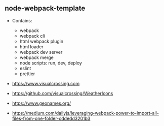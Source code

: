 ## node-webpack-template

- Contains:
  - webpack
  - webpack cli
  - html webpack plugin
  - html loader
  - webpack dev server
  - webpack merge
  - node scripts: run, dev, deploy
  - eslint
  - prettier

- https://www.visualcrossing.com
- https://github.com/visualcrossing/WeatherIcons
- https://www.geonames.org/
- https://medium.com/dailyjs/leveraging-webpack-power-to-import-all-files-from-one-folder-cddedd3201b3